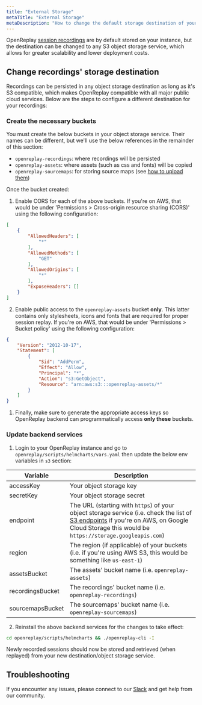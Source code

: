 ```yaml
---
title: "External Storage"
metaTitle: "External Storage"
metaDescription: "How to change the default storage destination of your recordings."
---
```


OpenReplay [session recordings](/configuration/recording-storage) are by default stored on your instance, but the destination can be changed to any S3 object storage service, which allows for greater scalability and lower deployment costs.

## Change recordings' storage destination

Recordings can be persisted in any object storage destination as long as it's S3 compatible, which makes OpenReplay compatible with all major public cloud services. Below are the steps to configure a different destination for your recordings:

### Create the necessary buckets

You must create the below buckets in your object storage service. Their names can be different, but we'll use the below references in the remainder of this section:
- `openreplay-recordings`: where recordings will be persisted
- `openreplay-assets`: where assets (such as css and fonts) will be copied
- `openreplay-sourcemaps`: for storing source maps (see [how to upload them](/installation/upload-sourcemaps))

Once the bucket created: 

1. Enable CORS for each of the above buckets. If you're on AWS, that would be under 'Permissions > Cross-origin resource sharing (CORS)' using the following configuration:

```json
[
    {
        "AllowedHeaders": [
            "*"
        ],
        "AllowedMethods": [
            "GET"
        ],
        "AllowedOrigins": [
            "*"
        ],
        "ExposeHeaders": []
    }
]
```

2. Enable public access to the `openreplay-assets` bucket **only**. This latter contains only stylesheets, icons and fonts that are required for proper session replay. If you're on AWS, that would be under 'Permissions > Bucket policy' using the following configuration:

```json
{
    "Version": "2012-10-17",
    "Statement": [
        {
            "Sid": "AddPerm",
            "Effect": "Allow",
            "Principal": "*",
            "Action": "s3:GetObject",
            "Resource": "arn:aws:s3:::openreplay-assets/*"
        }
    ]
}
```

1. Finally, make sure to generate the appropriate access keys so OpenReplay backend can programmatically access **only these** buckets. 

### Update backend services

1. Login to your OpenReplay instance and go to `openreplay/scripts/helmcharts/vars.yaml` then update the below env variables in `s3` section:

| Variable | Description |
|----------|-------------|
| accessKey | Your object storage key |
| secretKey | Your object storage secret |
| endpoint | The URL (starting with `https`) of your object storage service (i.e. check the list of [S3 endpoints](https://docs.aws.amazon.com/general/latest/gr/s3.html) if you're on AWS, on Google Cloud Storage this would be `https://storage.googleapis.com`) |
| region | The region (if applicable) of your buckets (i.e. if you're using AWS S3, this would be something like `us-east-1`) |
| assetsBucket | The assets' bucket name (i.e. `openreplay-assets`)  |
| recordingsBucket | The recordings' bucket name (i.e. `openreplay-recordings`) |
| sourcemapsBucket | The sourcemaps' bucket name (i.e. `openreplay-sourcemaps`) |

2. Reinstall the above backend services for the changes to take effect:

```bash
cd openreplay/scripts/helmcharts && ./openreplay-cli -I
```

Newly recorded sessions should now be stored and retrieved (when replayed) from your new destination/object storage service.

## Troubleshooting

If you encounter any issues, please connect to our [Slack](https://slack.openreplay.com) and get help from our community.